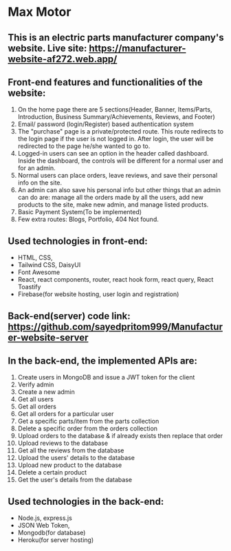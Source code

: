 # Max Motor

## This is an electric parts manufacturer company's website. Live site: https://manufacturer-website-af272.web.app/

## Front-end features and functionalities of the website:
1. On the home page there are 5 sections(Header, Banner, Items/Parts, Introduction, Business Summary/Achievements, Reviews, and Footer)
2. Email/ password (login/Register) based authentication system
3. The "purchase" page is a private/protected route. This route redirects to the login page if the user is not logged in. After login, the user will be redirected to the page he/she wanted to go to. 
4. Logged-in users can see an option in the header called dashboard. Inside the dashboard, the controls will be different for a normal user and for an admin.
5. Normal users can place orders, leave reviews, and save their personal info on the site.
6. An admin can also save his personal info but other things that an admin can do are: manage all the orders made by all the users, add new products to the site, make new admin, and manage listed products. 
8. Basic Payment System(To be implemented) 
9. Few extra routes: Blogs, Portfolio, 404 Not found. 

## Used technologies in front-end: 
* HTML, CSS, 
* Tailwind CSS, DaisyUI
* Font Awesome
* React, react components, router, react hook form, react query, React Toastify
* Firebase(for website hosting, user login and registration)

## Back-end(server) code link: https://github.com/sayedpritom999/Manufacturer-website-server

## In the back-end, the implemented APIs are: 
1. Create users in MongoDB and issue a JWT token for the client
2. Verify admin
3. Create a new admin
4. Get all users
5. Get all orders
6. Get all orders for a particular user
7. Get a specific parts/item from the parts collection
8. Delete a specific order from the orders collection
9. Upload orders to the database & if already exists then replace that order
10. Upload reviews to the database
11. Get all the reviews from the database
12. Upload the users' details to the database
13. Upload new product to the database
14. Delete a certain product
15. Get the user's details from the database

## Used technologies in the back-end: 
* Node.js, express.js
* JSON Web Token,
* Mongodb(for database)
* Heroku(for server hosting)
